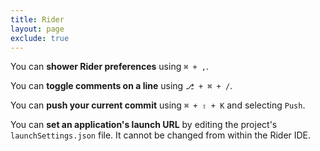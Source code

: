 ```yaml
---
title: Rider
layout: page
exclude: true
---
```


You can **shower Rider preferences** using `⌘ + ,`.

You can **toggle comments on a line** using `⎇ + ⌘ + /`.

You can **push your current commit** using `⌘ + ⇧ + K` and selecting `Push`.

You can **set an application's launch URL** by editing the project's `launchSettings.json` file. It cannot be changed from within the Rider IDE.
<!--stackedit_data:
eyJoaXN0b3J5IjpbNDEwMzM3MjY3LDM1NjkzMjE4OSw5MzA2Mj
IzMDQsOTc2OTc1OTg2XX0=
-->